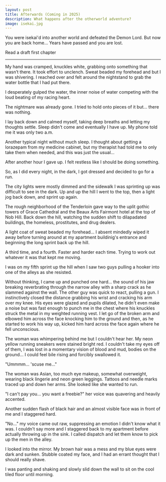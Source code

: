 ```yaml
---
layout: post
title: Afterwards (Coming in 2025)
description: What happens after the otherworld adventure?
image: isekai.jpg
---
```


You were isekai'd into another world and defeated the Demon Lord. But now you are back home... Years have passed and you are lost.

Read a draft first chapter

---
My hand was cramped, knuckles white, grabbing onto something that wasn’t there. It took effort to unclench. Sweat beaded my forehead and but I was shivering. I reached over and felt around the nightstand to grab the water bottle that I had put there.

I desperately gulped the water, the inner noise of water competing with the loud beating of my racing heart.

The nightmare was already gone. I tried to hold onto pieces of it but… there was nothing.

I lay back down and calmed myself, taking deep breaths and letting my thoughts settle. Sleep didn't come and eventually I have up. My phone told me it was only two a.m.

Another typical night without much sleep. I thought about getting a lorazepam from my medicine cabinet, but my therapist had told me to only take them when needed, and this was just the usual...

After another hour I gave up. I felt restless like I should be doing something.

So, as I did every night, in the dark, I got dressed and decided to go for a run.

The city lights were mostly dimmed and the sidewalk I was sprinting up was difficult to see in the dark. Up and up the hill I went to the top, then a light jog back down, and sprint up again.

The rough neighborhood of the Tenderloin gave way to the uplit gothic towers of Grace Cathedral and the Beaux Arts Fairmont hotel at the top of Nob Hill. Back down the hill, watching the sudden shift to dilapadated buildings, the homeless, prostitutes, and drug dealers.

A light coat of sweat beaded my forehead... I absent mindedly wiped it away before turning around at my apartment buildinig's entrance and beginning the long sprint back up the hill.

A third time, and a fourth. Faster and harder each time. Trying to work out whatever it was that kept me moving.

I was on my fifth sprint up the hill when I saw two guys pulling a hooker into one of the alleys as she resisted.

Without thinking, I came up and punched one hard... the sound of his jaw breaking reverbrating through the narrow alley with a sharp crack as he slammed against the wall. The other guy was quick to react, pulling a gun. I instinctively closed the distance grabbing his wrist and cracking his arm over my knee. His eyes were glazed and pupils dilated, he didn't even make a noise but was fast enough to punch me in the chest where his knuckles struck the metal in my weighted running vest. I let go of the broken arm and elbowed him across the face knocking him to the ground and then, as he started to work his way up, kicked him hard across the face again where he fell unconscious.

The woman was whimpering behind me but I couldn't hear her. My neon yellow running sneakers were stained bright red. I couldn't take my eyes off of them, I was lost in a momentary vision of blood and mud, bodies on the ground... I could feel bile rising and forcibly swallowed it.

"Ummmm... 'scuse me..."

The woman was Asian, too much eye makeup, somewhat overweight, wearing black lingerie and neon green leggings. Tattoos and needle marks traced up and down her arms.  She looked like she wanted to run.

"I can't pay you... you want a freebie?" her voice was quavering and heavily accented.

Another sudden flash of black hair and an almost visible face was in front of me and I staggered hard.

"No..." my voice came out raw, suppressing an emotion I didn't know what it was. I couldn't say more and I staggered back to my apartment before actually throwing up in the sink. I called dispatch and let them know to pick up the men in the alley.

I looked into the mirror. My brown hair was a mess and my blue eyes were dark and sunken. Stubble coated my face, and I had an errant thought that I should really shave.

I was panting and shaking and slowly slid down the wall to sit on the cool tiled floor until morning.
